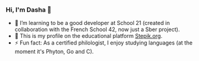 ### Hi, I'm Dasha 👋

- 🌱 I’m learning to be a good developer at School 21 (created in collaboration with the French School 42, now just a Sber project). 
- 🌱 This is my profile on the educational platform [Stepik.org](https://stepik.org/users/481404808/profile?preview=true).
- ⚡ Fun fact: As a certified philologist, I enjoy studying languages (at the moment it's Phyton, Go and C).

<!--
**reDasha/reDasha** is a ✨ _special_ ✨ repository because its `README.md` (this file) appears on your GitHub profile.

Here are some ideas to get you started:

- 🔭 I’m currently working on ...
 ...
- 👯 I’m looking to collaborate on ...
- 🤔 I’m looking for help with ...
- 💬 Ask me about ...
- 📫 How to reach me: ...
- 😄 Pronouns: ...

- ⚡ Fun fact: I'm blond and smart at the same time.
-->
